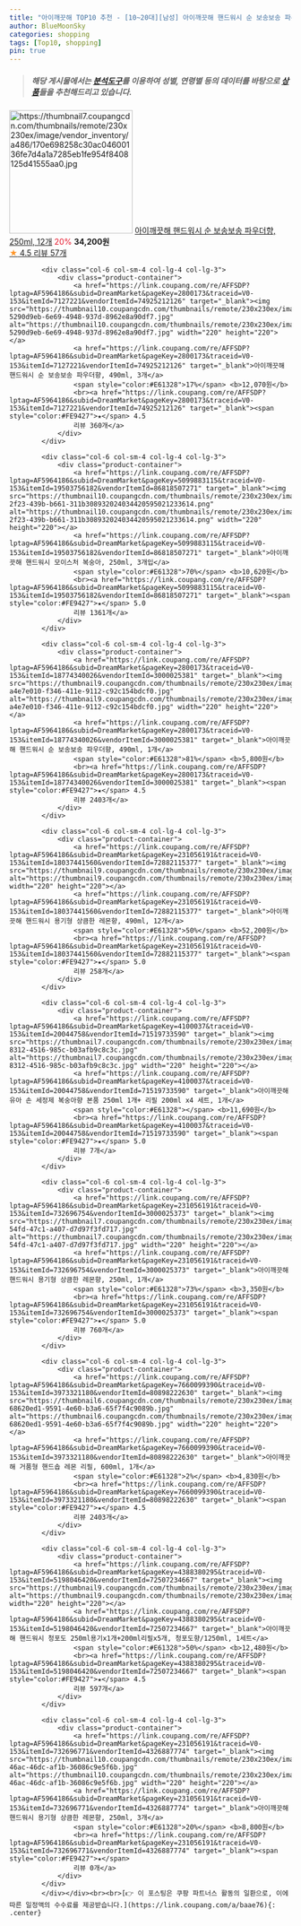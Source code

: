 ```yaml
---
title: "아이깨끗해 TOP10 추천 - [10~20대][남성] 아이깨끗해 핸드워시 순 보송보송 파우더향, 250ml, 12개"
author: BlueMoonSky
categories: shopping
tags: [Top10, shopping]
pin: true
---
```


> ##### 해당 게시물에서는 [**분석도구**](https://itemscout.io/)를 이용하여 **성별**, **연령별** 등의 데이터를 바탕으로 [**상품**](https://link.coupang.com/a/baae76)들을 추천해드리고 있습니다.
<div class="container"><div class="row">
            <div class="col-6 col-sm-4 col-lg-4 col-lg-3">
                <div class="product-container">
                    <a href="https://link.coupang.com/re/AFFSDP?lptag=AF5964186&subid=DreamMarket&pageKey=2800173&traceid=V0-153&itemId=18173337115&vendorItemId=70680300648" target="_blank"><img src="https://thumbnail7.coupangcdn.com/thumbnails/remote/230x230ex/image/vendor_inventory/a486/170e698258c30ac04600136fe7d4a1a7285eb1fe954f8408125d41555aa0.jpg" alt="https://thumbnail7.coupangcdn.com/thumbnails/remote/230x230ex/image/vendor_inventory/a486/170e698258c30ac04600136fe7d4a1a7285eb1fe954f8408125d41555aa0.jpg" width="220" height="220"></a>
                    <a href="https://link.coupang.com/re/AFFSDP?lptag=AF5964186&subid=DreamMarket&pageKey=2800173&traceid=V0-153&itemId=18173337115&vendorItemId=70680300648" target="_blank">아이깨끗해 핸드워시 순 보송보송 파우더향, 250ml, 12개</a>
                    <span style="color:#E61328">20%</span> <b>34,200원</b>
                    <br><a href="https://link.coupang.com/re/AFFSDP?lptag=AF5964186&subid=DreamMarket&pageKey=2800173&traceid=V0-153&itemId=18173337115&vendorItemId=70680300648" target="_blank"><span style="color:#FE9427">★</span> 4.5
                    리뷰 57개</a>
                </div>
            </div>
            
            <div class="col-6 col-sm-4 col-lg-4 col-lg-3">
                <div class="product-container">
                    <a href="https://link.coupang.com/re/AFFSDP?lptag=AF5964186&subid=DreamMarket&pageKey=2800173&traceid=V0-153&itemId=7127221&vendorItemId=74925212126" target="_blank"><img src="https://thumbnail10.coupangcdn.com/thumbnails/remote/230x230ex/image/retail/images/2366212472872694-5290d9eb-6e69-4948-937d-8962e8a90df7.jpg" alt="https://thumbnail10.coupangcdn.com/thumbnails/remote/230x230ex/image/retail/images/2366212472872694-5290d9eb-6e69-4948-937d-8962e8a90df7.jpg" width="220" height="220"></a>
                    <a href="https://link.coupang.com/re/AFFSDP?lptag=AF5964186&subid=DreamMarket&pageKey=2800173&traceid=V0-153&itemId=7127221&vendorItemId=74925212126" target="_blank">아이깨끗해 핸드워시 순 보송보송 파우더향, 490ml, 3개</a>
                    <span style="color:#E61328">17%</span> <b>12,070원</b>
                    <br><a href="https://link.coupang.com/re/AFFSDP?lptag=AF5964186&subid=DreamMarket&pageKey=2800173&traceid=V0-153&itemId=7127221&vendorItemId=74925212126" target="_blank"><span style="color:#FE9427">★</span> 4.5
                    리뷰 360개</a>
                </div>
            </div>
            
            <div class="col-6 col-sm-4 col-lg-4 col-lg-3">
                <div class="product-container">
                    <a href="https://link.coupang.com/re/AFFSDP?lptag=AF5964186&subid=DreamMarket&pageKey=5099883115&traceid=V0-153&itemId=19503756182&vendorItemId=86818507271" target="_blank"><img src="https://thumbnail10.coupangcdn.com/thumbnails/remote/230x230ex/image/retail/images/120a66be-2f23-439b-b661-311b308932024034420595021233614.png" alt="https://thumbnail10.coupangcdn.com/thumbnails/remote/230x230ex/image/retail/images/120a66be-2f23-439b-b661-311b308932024034420595021233614.png" width="220" height="220"></a>
                    <a href="https://link.coupang.com/re/AFFSDP?lptag=AF5964186&subid=DreamMarket&pageKey=5099883115&traceid=V0-153&itemId=19503756182&vendorItemId=86818507271" target="_blank">아이깨끗해 핸드워시 모이스처 복숭아, 250ml, 3개입</a>
                    <span style="color:#E61328">70%</span> <b>10,620원</b>
                    <br><a href="https://link.coupang.com/re/AFFSDP?lptag=AF5964186&subid=DreamMarket&pageKey=5099883115&traceid=V0-153&itemId=19503756182&vendorItemId=86818507271" target="_blank"><span style="color:#FE9427">★</span> 5.0
                    리뷰 1361개</a>
                </div>
            </div>
            
            <div class="col-6 col-sm-4 col-lg-4 col-lg-3">
                <div class="product-container">
                    <a href="https://link.coupang.com/re/AFFSDP?lptag=AF5964186&subid=DreamMarket&pageKey=2800173&traceid=V0-153&itemId=18774340026&vendorItemId=3000025381" target="_blank"><img src="https://thumbnail9.coupangcdn.com/thumbnails/remote/230x230ex/image/retail/images/2870889047682916-a4e7e010-f346-411e-9112-c92c154bdcf0.jpg" alt="https://thumbnail9.coupangcdn.com/thumbnails/remote/230x230ex/image/retail/images/2870889047682916-a4e7e010-f346-411e-9112-c92c154bdcf0.jpg" width="220" height="220"></a>
                    <a href="https://link.coupang.com/re/AFFSDP?lptag=AF5964186&subid=DreamMarket&pageKey=2800173&traceid=V0-153&itemId=18774340026&vendorItemId=3000025381" target="_blank">아이깨끗해 핸드워시 순 보송보송 파우더향, 490ml, 1개</a>
                    <span style="color:#E61328">81%</span> <b>5,800원</b>
                    <br><a href="https://link.coupang.com/re/AFFSDP?lptag=AF5964186&subid=DreamMarket&pageKey=2800173&traceid=V0-153&itemId=18774340026&vendorItemId=3000025381" target="_blank"><span style="color:#FE9427">★</span> 4.5
                    리뷰 2403개</a>
                </div>
            </div>
            
            <div class="col-6 col-sm-4 col-lg-4 col-lg-3">
                <div class="product-container">
                    <a href="https://link.coupang.com/re/AFFSDP?lptag=AF5964186&subid=DreamMarket&pageKey=231056191&traceid=V0-153&itemId=18037441560&vendorItemId=72882115377" target="_blank"><img src="https://thumbnail9.coupangcdn.com/thumbnails/remote/230x230ex/image/vendor_inventory/0b13/d5f6ebd21e47fb71c1e36999f1a973b4ff747dcc5c6eac6eebc93f774147.jpg" alt="https://thumbnail9.coupangcdn.com/thumbnails/remote/230x230ex/image/vendor_inventory/0b13/d5f6ebd21e47fb71c1e36999f1a973b4ff747dcc5c6eac6eebc93f774147.jpg" width="220" height="220"></a>
                    <a href="https://link.coupang.com/re/AFFSDP?lptag=AF5964186&subid=DreamMarket&pageKey=231056191&traceid=V0-153&itemId=18037441560&vendorItemId=72882115377" target="_blank">아이깨끗해 핸드워시 용기형 상큼한 레몬향, 490ml, 12개</a>
                    <span style="color:#E61328">50%</span> <b>52,200원</b>
                    <br><a href="https://link.coupang.com/re/AFFSDP?lptag=AF5964186&subid=DreamMarket&pageKey=231056191&traceid=V0-153&itemId=18037441560&vendorItemId=72882115377" target="_blank"><span style="color:#FE9427">★</span> 5.0
                    리뷰 258개</a>
                </div>
            </div>
            
            <div class="col-6 col-sm-4 col-lg-4 col-lg-3">
                <div class="product-container">
                    <a href="https://link.coupang.com/re/AFFSDP?lptag=AF5964186&subid=DreamMarket&pageKey=4100037&traceid=V0-153&itemId=20044758&vendorItemId=71519733590" target="_blank"><img src="https://thumbnail7.coupangcdn.com/thumbnails/remote/230x230ex/image/product/image/vendoritem/2016/06/27/3029320765/66f08cc8-8312-4516-985c-b03afb9c8c3c.jpg" alt="https://thumbnail7.coupangcdn.com/thumbnails/remote/230x230ex/image/product/image/vendoritem/2016/06/27/3029320765/66f08cc8-8312-4516-985c-b03afb9c8c3c.jpg" width="220" height="220"></a>
                    <a href="https://link.coupang.com/re/AFFSDP?lptag=AF5964186&subid=DreamMarket&pageKey=4100037&traceid=V0-153&itemId=20044758&vendorItemId=71519733590" target="_blank">아이깨끗해 유아 손 세정제 복숭아향 본품 250ml 1개+ 리필 200ml x4 세트, 1개</a>
                    <span style="color:#E61328"></span> <b>11,690원</b>
                    <br><a href="https://link.coupang.com/re/AFFSDP?lptag=AF5964186&subid=DreamMarket&pageKey=4100037&traceid=V0-153&itemId=20044758&vendorItemId=71519733590" target="_blank"><span style="color:#FE9427">★</span> 5.0
                    리뷰 7개</a>
                </div>
            </div>
            
            <div class="col-6 col-sm-4 col-lg-4 col-lg-3">
                <div class="product-container">
                    <a href="https://link.coupang.com/re/AFFSDP?lptag=AF5964186&subid=DreamMarket&pageKey=231056191&traceid=V0-153&itemId=732696754&vendorItemId=3000025373" target="_blank"><img src="https://thumbnail7.coupangcdn.com/thumbnails/remote/230x230ex/image/product/image/vendoritem/2019/05/15/3000025373/f44eb572-54fd-47c1-a407-d7d97f3fd717.jpg" alt="https://thumbnail7.coupangcdn.com/thumbnails/remote/230x230ex/image/product/image/vendoritem/2019/05/15/3000025373/f44eb572-54fd-47c1-a407-d7d97f3fd717.jpg" width="220" height="220"></a>
                    <a href="https://link.coupang.com/re/AFFSDP?lptag=AF5964186&subid=DreamMarket&pageKey=231056191&traceid=V0-153&itemId=732696754&vendorItemId=3000025373" target="_blank">아이깨끗해 핸드워시 용기형 상큼한 레몬향, 250ml, 1개</a>
                    <span style="color:#E61328">73%</span> <b>3,350원</b>
                    <br><a href="https://link.coupang.com/re/AFFSDP?lptag=AF5964186&subid=DreamMarket&pageKey=231056191&traceid=V0-153&itemId=732696754&vendorItemId=3000025373" target="_blank"><span style="color:#FE9427">★</span> 5.0
                    리뷰 760개</a>
                </div>
            </div>
            
            <div class="col-6 col-sm-4 col-lg-4 col-lg-3">
                <div class="product-container">
                    <a href="https://link.coupang.com/re/AFFSDP?lptag=AF5964186&subid=DreamMarket&pageKey=7660099390&traceid=V0-153&itemId=3973321180&vendorItemId=80898222630" target="_blank"><img src="https://thumbnail6.coupangcdn.com/thumbnails/remote/230x230ex/image/retail/images/3058138143059653-68620ed1-9591-4e60-b3a6-65f7f4c9089b.jpg" alt="https://thumbnail6.coupangcdn.com/thumbnails/remote/230x230ex/image/retail/images/3058138143059653-68620ed1-9591-4e60-b3a6-65f7f4c9089b.jpg" width="220" height="220"></a>
                    <a href="https://link.coupang.com/re/AFFSDP?lptag=AF5964186&subid=DreamMarket&pageKey=7660099390&traceid=V0-153&itemId=3973321180&vendorItemId=80898222630" target="_blank">아이깨끗해 거품형 핸드솝 레몬 리필, 600ml, 1개</a>
                    <span style="color:#E61328">2%</span> <b>4,830원</b>
                    <br><a href="https://link.coupang.com/re/AFFSDP?lptag=AF5964186&subid=DreamMarket&pageKey=7660099390&traceid=V0-153&itemId=3973321180&vendorItemId=80898222630" target="_blank"><span style="color:#FE9427">★</span> 4.5
                    리뷰 2403개</a>
                </div>
            </div>
            
            <div class="col-6 col-sm-4 col-lg-4 col-lg-3">
                <div class="product-container">
                    <a href="https://link.coupang.com/re/AFFSDP?lptag=AF5964186&subid=DreamMarket&pageKey=4388380295&traceid=V0-153&itemId=5198046420&vendorItemId=72507234667" target="_blank"><img src="https://thumbnail9.coupangcdn.com/thumbnails/remote/230x230ex/image/vendor_inventory/089b/8e3df6d1adcf68d3bef2f2c08d00687deaa8f69f708bdc9238411e0effd6.jpg" alt="https://thumbnail9.coupangcdn.com/thumbnails/remote/230x230ex/image/vendor_inventory/089b/8e3df6d1adcf68d3bef2f2c08d00687deaa8f69f708bdc9238411e0effd6.jpg" width="220" height="220"></a>
                    <a href="https://link.coupang.com/re/AFFSDP?lptag=AF5964186&subid=DreamMarket&pageKey=4388380295&traceid=V0-153&itemId=5198046420&vendorItemId=72507234667" target="_blank">아이깨끗해 핸드워시 청포도 250ml용기x1개+200ml리필x5개, 청포도향/1250ml, 1세트</a>
                    <span style="color:#E61328">50%</span> <b>12,480원</b>
                    <br><a href="https://link.coupang.com/re/AFFSDP?lptag=AF5964186&subid=DreamMarket&pageKey=4388380295&traceid=V0-153&itemId=5198046420&vendorItemId=72507234667" target="_blank"><span style="color:#FE9427">★</span> 4.5
                    리뷰 597개</a>
                </div>
            </div>
            
            <div class="col-6 col-sm-4 col-lg-4 col-lg-3">
                <div class="product-container">
                    <a href="https://link.coupang.com/re/AFFSDP?lptag=AF5964186&subid=DreamMarket&pageKey=231056191&traceid=V0-153&itemId=732696771&vendorItemId=4326887774" target="_blank"><img src="https://thumbnail10.coupangcdn.com/thumbnails/remote/230x230ex/image/product/image/vendoritem/2019/04/01/4326887774/540a9b5e-46ac-46dc-af1b-36086c9e5f6b.jpg" alt="https://thumbnail10.coupangcdn.com/thumbnails/remote/230x230ex/image/product/image/vendoritem/2019/04/01/4326887774/540a9b5e-46ac-46dc-af1b-36086c9e5f6b.jpg" width="220" height="220"></a>
                    <a href="https://link.coupang.com/re/AFFSDP?lptag=AF5964186&subid=DreamMarket&pageKey=231056191&traceid=V0-153&itemId=732696771&vendorItemId=4326887774" target="_blank">아이깨끗해 핸드워시 용기형 상큼한 레몬향, 250ml, 3개</a>
                    <span style="color:#E61328">20%</span> <b>8,800원</b>
                    <br><a href="https://link.coupang.com/re/AFFSDP?lptag=AF5964186&subid=DreamMarket&pageKey=231056191&traceid=V0-153&itemId=732696771&vendorItemId=4326887774" target="_blank"><span style="color:#FE9427">★</span> 
                    리뷰 0개</a>
                </div>
            </div>
            </div></div><br><br>[👉 이 포스팅은 쿠팡 파트너스 활동의 일환으로, 이에 따른 일정액의 수수료를 제공받습니다.](https://link.coupang.com/a/baae76){: .center}